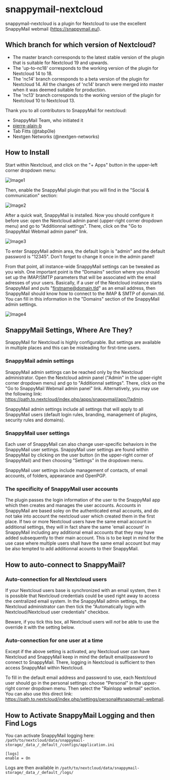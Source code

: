 # snappymail-nextcloud

snappymail-nextcloud is a plugin for Nextcloud to use the excellent SnappyMail webmail (https://snappymail.eu/).

## Which branch for which version of Nextcloud?

- The master branch corresponds to the latest stable version of the plugin that is suitable for Nextcloud 19 and upwards.
- The 'up-to-nc18' corresponds to the working version of the plugin for Nextcloud 14 to 18.
- The 'nc14' branch corresponds to a beta version of the plugin for Nextcloud 14. All the changes of 'nc14' branch were merged into master when it was deemed suitable for production.
- The 'nc13' branch corresponds to the working version of the plugin for Nextcloud 10 to Nextcloud 13.


Thank you to all contributors to SnappyMail for nextcloud:
- SnappyMail Team, who initiated it
- [pierre-alain-b](https://github.com/pierre-alain-b/rainloop-nextcloud)
- Tab Fitts (@tabp0le)
- Nextgen Networks (@nextgen-networks)

## How to Install

Start within Nextcloud, and click on the "+ Apps" button in the upper-left corner dropdown menu:

![Image1](https://github.com/pierre-alain-b/rainloop-nextcloud/blob/master/screenshots/help_a1.png)

Then, enable the SnappyMail plugin that you will find in the "Social & communication" section:

![Image2](https://github.com/pierre-alain-b/rainloop-nextcloud/blob/master/screenshots/help_a2.png)

After a quick wait, SnappyMail is installed. Now you should configure it before use: open the Nextcloud admin panel (upper-right corner dropdown menu) and go to "Additionnal settings". There, click on the "Go to SnappyMail Webmail admin panel" link.

![Image3](https://github.com/pierre-alain-b/rainloop-nextcloud/blob/master/screenshots/help_a3.png)

To enter SnappyMail admin area, the default login is "admin" and the default password is "12345". Don't forget to change it once in the admin panel!

From that point, all instance-wide SnappyMail settings can be tweaked as you wish. One important point is the "Domains" section where you should set up the IMAP/SMTP parameters that will be associated with the email adresses of your users. Basically, if a user of the Nextcloud instance starts SnappyMail and puts "firstname@domain.tld" as an email address, then SnappyMail should know how to connect to the IMAP & SMTP of domain.tld. You can fill in this information in the "Domains" section of the SnappyMail admin settings.

![Image4](https://github.com/pierre-alain-b/rainloop-nextcloud/blob/master/screenshots/help_a4.png)

## SnappyMail Settings, Where Are They?

SnappyMail for Nextcloud is highly configurable. But settings are available in multiple places and this can be misleading for first-time users.

### SnappyMail admin settings
SnappyMail admin settings can be reached only by the Nextcloud administrator. Open the Nextcloud admin panel ("Admin" in the upper-right corner dropdown menu) and go to "Additionnal settings". There, click on the "Go to SnappyMail Webmail admin panel" link. Alternatively, you may use the following link: https://path.to.nextcloud/index.php/apps/snappymail/app/?admin.

SnappyMail admin settings include all settings that will apply to all SnappyMail users (default login rules, branding, management of plugins, security rules and domains).

### SnappyMail user settings
Each user of SnappyMail can also change user-specific behaviors in the SnappyMail user settings. SnappyMail user settings are found within SnappyMail by clicking on the user button (in the upper-right corner of SnappyMail) and then choosing "Settings" in the dropdown menu.

SnappyMail user settings include management of contacts, of email accounts, of folders, appearance and OpenPGP.

### The specificity of SnappyMail user accounts
The plugin passes the login information of the user to the SnappyMail app which then creates and manages the user accounts. Accounts in SnappyMail are based soley on the authenticated email accounts, and do not take into account the nextcloud user which created them in the first place. If two or more Nextcloud users have the same email account in additional settings, they will in fact share the same 'email account' in SnappyMail including any additional email accounts that they may have added subsequently to their main account.
This is to be kept in mind for the use case where multiple users shall have the same email account but may be also tempted to add additionnal acounts to their SnappyMail.

## How to auto-connect to SnappyMail?

### Auto-connection for all Nextcloud users
If your Nextcloud users base is synchronized with an email system, then it is possible that Nextcloud credentials could be used right away to access the centralized email system. In the SnappyMail admin settings, the Nextcloud administrator can then tick the "Automatically login with Nextcloud/Nextcloud user credentials" checkbox.

Beware, if you tick this box, all Nextcloud users will *not* be able to use the override it with the setting below.

### Auto-connection for one user at a time
Except if the above setting is activated, any Nextcloud user can have Nextcloud and SnappyMail keep in mind the default email/password to connect to SnappyMail. There, logging in Nextcloud is sufficient to then access SnappyMail within Nextcloud.

To fill in the default email address and password to use, each Nextcloud user should go in the personal settings: choose "Personal" in the upper-right corner dropdown menu. Then select the "Rainlopp webmail" section. You can also use this direct link: https://path.to.nextcloud/index.php/settings/personal#snappymail-webmail.


## How to Activate SnappyMail Logging and then Find Logs

You can activate SnappyMail logging here: `/path/to/nextcloud/data/snappymail-storage/_data_/_default_/configs/application.ini`
```
[logs]
enable = On
```
Logs are then available in `/path/to/nextcloud/data/snappymail-storage/_data_/_default_/logs/`
